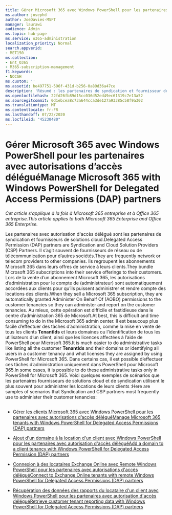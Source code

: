 ```yaml
---
title: Gérer Microsoft 365 avec Windows PowerShell pour les partenaires avec autorisations d’accès délégué
ms.author: josephd
author: JoeDavies-MSFT
manager: laurawi
audience: Admin
ms.topic: hub-page
ms.service: o365-administration
localization_priority: Normal
search.appverid:
- MET150
ms.collection:
- Ent_O365
- M365-subscription-management
f1.keywords:
- NOCSH
ms.custom: ''
ms.assetid: be497751-596f-431d-b256-0a89d36a47ce
description: 'Résumé : les partenaires de syndication et fournisseur de solutions Cloud peuvent utiliser Windows PowerShell pour gérer les locataires de clients Microsoft 365.'
ms.openlocfilehash: 22fd26fb89d15cc036d52ed49ec61319c7e13a52
ms.sourcegitcommit: 0d1ebcea8c73a644cca3de127a93385c58f9a302
ms.translationtype: MT
ms.contentlocale: fr-FR
ms.lasthandoff: 07/22/2020
ms.locfileid: "45230480"
---
```

# <a name="manage-microsoft-365-with-windows-powershell-for-delegated-access-permissions-dap-partners"></a><span data-ttu-id="ed429-103">Gérer Microsoft 365 avec Windows PowerShell pour les partenaires avec autorisations d’accès délégué</span><span class="sxs-lookup"><span data-stu-id="ed429-103">Manage Microsoft 365 with Windows PowerShell for Delegated Access Permissions (DAP) partners</span></span>

<span data-ttu-id="ed429-104">*Cet article s’applique à la fois à Microsoft 365 entreprise et à Office 365 entreprise.*</span><span class="sxs-lookup"><span data-stu-id="ed429-104">*This article applies to both Microsoft 365 Enterprise and Office 365 Enterprise.*</span></span>

<span data-ttu-id="ed429-105">Les partenaires avec autorisation d'accès délégué sont les partenaires de syndication et fournisseurs de solutions cloud.</span><span class="sxs-lookup"><span data-stu-id="ed429-105">Delegated Access Permission (DAP) partners are Syndication and Cloud Solution Providers (CSP) Partners.</span></span> <span data-ttu-id="ed429-106">Il s’agit souvent de fournisseurs de réseau ou de télécommunication pour d’autres sociétés.</span><span class="sxs-lookup"><span data-stu-id="ed429-106">They are frequently network or telecom providers to other companies.</span></span> <span data-ttu-id="ed429-107">Ils regroupent les abonnements Microsoft 365 dans leurs offres de service à leurs clients.</span><span class="sxs-lookup"><span data-stu-id="ed429-107">They bundle Microsoft 365 subscriptions into their service offerings to their customers.</span></span> <span data-ttu-id="ed429-108">Lors de la vente d’un abonnement Microsoft 365, les autorisations d’administration pour le compte de (administrateur) sont automatiquement accordées aux clients pour qu’ils puissent administrer et rendre compte des locations des clients.</span><span class="sxs-lookup"><span data-stu-id="ed429-108">When they sell a Microsoft 365 subscription, they are automatically granted Administer On Behalf Of (AOBO) permissions to the customer tenancies so they can administer and report on the customer tenancies.</span></span> <span data-ttu-id="ed429-109">Au mieux, cette opération est difficile et fastidieuse dans le centre d’administration 365 de Microsoft.</span><span class="sxs-lookup"><span data-stu-id="ed429-109">At best, this is difficult and time consuming to do in the Microsoft 365 admin center.</span></span> <span data-ttu-id="ed429-110">Il est beaucoup plus facile d’effectuer des tâches d’administration, comme la mise en vente de tous les clients **TenantIds** et leurs domaines ou l’identification de tous les utilisateurs d’un client, ainsi que les licences affectées à l’aide de PowerShell pour Microsoft 365.</span><span class="sxs-lookup"><span data-stu-id="ed429-110">It is much easier to do administrative tasks like listing all the customer **TenantIds** and their domains or identifying all users in a customer tenancy and what licenses they are assigned by using PowerShell for Microsoft 365.</span></span> <span data-ttu-id="ed429-111">Dans certains cas, il est possible d’effectuer ces tâches d’administration uniquement dans PowerShell pour Microsoft 365.</span><span class="sxs-lookup"><span data-stu-id="ed429-111">In some cases, it is possible to do these administrative tasks only in PowerShell for Microsoft 365.</span></span> <span data-ttu-id="ed429-112">Voici quelques exemples de scénarios que les partenaires fournisseurs de solutions cloud et de syndication utilisent le plus souvent pour administrer les locations de leurs clients :</span><span class="sxs-lookup"><span data-stu-id="ed429-112">Here are samples of scenarios that Syndication and CSP partners most frequently use to administer their customer tenancies:</span></span>
  
## 

- [<span data-ttu-id="ed429-113">Gérer les clients Microsoft 365 avec Windows PowerShell pour les partenaires avec autorisations d’accès délégué</span><span class="sxs-lookup"><span data-stu-id="ed429-113">Manage Microsoft 365 tenants with Windows PowerShell for Delegated Access Permissions (DAP) partners</span></span>](manage-office-365-tenants-with-windows-powershell-for-delegated-access-permissio.md)
    
- [<span data-ttu-id="ed429-114">Ajout d'un domaine à la location d'un client avec Windows PowerShell pour les partenaires avec autorisation d'accès délégué</span><span class="sxs-lookup"><span data-stu-id="ed429-114">Add a domain to a client tenancy with Windows PowerShell for Delegated Access Permission (DAP) partners</span></span>](add-a-domain-to-a-client-tenancy-with-windows-powershell-for-delegated-access-pe.md)
    
- [<span data-ttu-id="ed429-115">Connexion à des locataires Exchange Online avec Remote Windows PowerShell pour les partenaires avec autorisations d'accès délégué</span><span class="sxs-lookup"><span data-stu-id="ed429-115">Connect to Exchange Online tenants with remote Windows PowerShell for Delegated Access Permissions (DAP) partners</span></span>](connect-to-exchange-online-tenants-with-remote-windows-powershell-for-delegated.md)
    
- [<span data-ttu-id="ed429-116">Récupération des données des rapports du locataire d'un client avec Windows PowerShell pour les partenaires avec autorisation d'accès délégué</span><span class="sxs-lookup"><span data-stu-id="ed429-116">Retrieve customer tenant reporting data with Windows PowerShell for Delegated Access Permissions (DAP) partners</span></span>](retrieve-customer-tenant-reporting-data-with-windows-powershell-for-delegated-ac.md)
    

    

